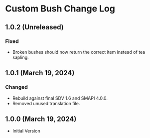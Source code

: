 # Custom Bush Change Log

## 1.0.2 (Unreleased)

### Fixed

* Broken bushes should now return the correct item instead of tea sapling.

## 1.0.1 (March 19, 2024)

### Changed

* Rebuild against final SDV 1.6 and SMAPI 4.0.0.
* Removed unused translation file.

## 1.0.0 (March 19, 2024)

* Initial Version

